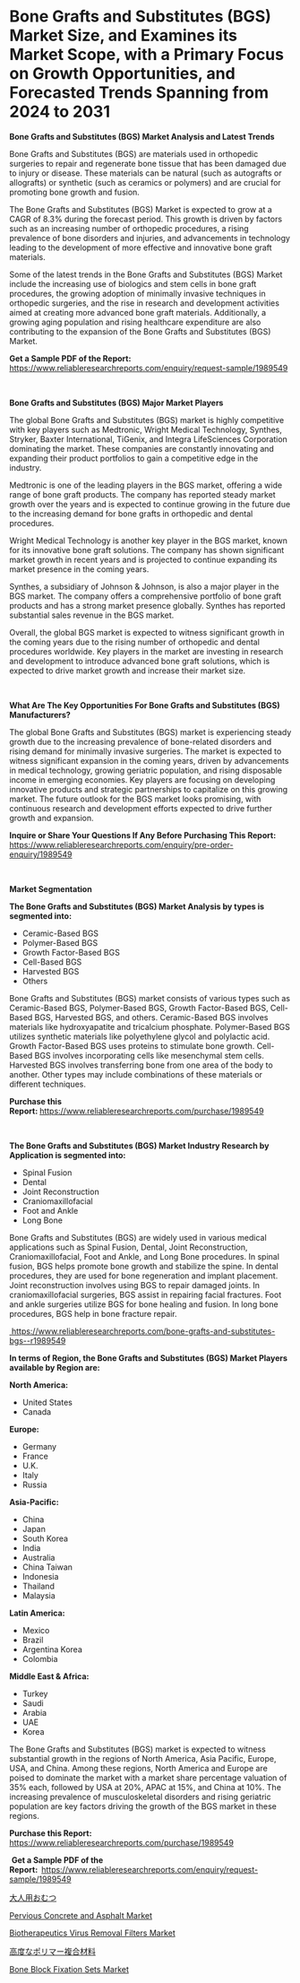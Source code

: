 <p><h1>Bone Grafts and Substitutes (BGS) Market Size, and Examines its Market Scope, with a Primary Focus on Growth Opportunities, and Forecasted Trends Spanning from 2024 to 2031</h1></p><p><strong>Bone Grafts and Substitutes (BGS) Market Analysis and Latest Trends</strong></p>
<p><p>Bone Grafts and Substitutes (BGS) are materials used in orthopedic surgeries to repair and regenerate bone tissue that has been damaged due to injury or disease. These materials can be natural (such as autografts or allografts) or synthetic (such as ceramics or polymers) and are crucial for promoting bone growth and fusion.</p><p>The Bone Grafts and Substitutes (BGS) Market is expected to grow at a CAGR of 8.3% during the forecast period. This growth is driven by factors such as an increasing number of orthopedic procedures, a rising prevalence of bone disorders and injuries, and advancements in technology leading to the development of more effective and innovative bone graft materials.</p><p>Some of the latest trends in the Bone Grafts and Substitutes (BGS) Market include the increasing use of biologics and stem cells in bone graft procedures, the growing adoption of minimally invasive techniques in orthopedic surgeries, and the rise in research and development activities aimed at creating more advanced bone graft materials. Additionally, a growing aging population and rising healthcare expenditure are also contributing to the expansion of the Bone Grafts and Substitutes (BGS) Market.</p></p>
<p><strong>Get a Sample PDF of the Report:&nbsp;</strong> <a href="https://www.reliableresearchreports.com/enquiry/request-sample/1989549">https://www.reliableresearchreports.com/enquiry/request-sample/1989549</a></p>
<p>&nbsp;</p>
<p><strong>Bone Grafts and Substitutes (BGS) Major Market Players</strong></p>
<p><p>The global Bone Grafts and Substitutes (BGS) market is highly competitive with key players such as Medtronic, Wright Medical Technology, Synthes, Stryker, Baxter International, TiGenix, and Integra LifeSciences Corporation dominating the market. These companies are constantly innovating and expanding their product portfolios to gain a competitive edge in the industry.</p><p>Medtronic is one of the leading players in the BGS market, offering a wide range of bone graft products. The company has reported steady market growth over the years and is expected to continue growing in the future due to the increasing demand for bone grafts in orthopedic and dental procedures.</p><p>Wright Medical Technology is another key player in the BGS market, known for its innovative bone graft solutions. The company has shown significant market growth in recent years and is projected to continue expanding its market presence in the coming years.</p><p>Synthes, a subsidiary of Johnson & Johnson, is also a major player in the BGS market. The company offers a comprehensive portfolio of bone graft products and has a strong market presence globally. Synthes has reported substantial sales revenue in the BGS market.</p><p>Overall, the global BGS market is expected to witness significant growth in the coming years due to the rising number of orthopedic and dental procedures worldwide. Key players in the market are investing in research and development to introduce advanced bone graft solutions, which is expected to drive market growth and increase their market size.</p></p>
<p>&nbsp;</p>
<p><strong>What Are The Key Opportunities For Bone Grafts and Substitutes (BGS) Manufacturers?</strong></p>
<p><p>The global Bone Grafts and Substitutes (BGS) market is experiencing steady growth due to the increasing prevalence of bone-related disorders and rising demand for minimally invasive surgeries. The market is expected to witness significant expansion in the coming years, driven by advancements in medical technology, growing geriatric population, and rising disposable income in emerging economies. Key players are focusing on developing innovative products and strategic partnerships to capitalize on this growing market. The future outlook for the BGS market looks promising, with continuous research and development efforts expected to drive further growth and expansion.</p></p>
<p><strong>Inquire or Share Your Questions If Any Before Purchasing This Report:</strong> <a href="https://www.reliableresearchreports.com/enquiry/pre-order-enquiry/1989549">https://www.reliableresearchreports.com/enquiry/pre-order-enquiry/1989549</a></p>
<p>&nbsp;</p>
<p><strong>Market Segmentation</strong></p>
<p><strong>The Bone Grafts and Substitutes (BGS) Market Analysis by types is segmented into:</strong></p>
<p><ul><li>Ceramic-Based BGS</li><li>Polymer-Based BGS</li><li>Growth Factor-Based BGS</li><li>Cell-Based BGS</li><li>Harvested BGS</li><li>Others</li></ul></p>
<p><p>Bone Grafts and Substitutes (BGS) market consists of various types such as Ceramic-Based BGS, Polymer-Based BGS, Growth Factor-Based BGS, Cell-Based BGS, Harvested BGS, and others. Ceramic-Based BGS involves materials like hydroxyapatite and tricalcium phosphate. Polymer-Based BGS utilizes synthetic materials like polyethylene glycol and polylactic acid. Growth Factor-Based BGS uses proteins to stimulate bone growth. Cell-Based BGS involves incorporating cells like mesenchymal stem cells. Harvested BGS involves transferring bone from one area of the body to another. Other types may include combinations of these materials or different techniques.</p></p>
<p><strong>Purchase this Report:&nbsp;</strong><a href="https://www.reliableresearchreports.com/purchase/1989549">https://www.reliableresearchreports.com/purchase/1989549</a></p>
<p>&nbsp;</p>
<p><strong>The Bone Grafts and Substitutes (BGS) Market Industry Research by Application is segmented into:</strong></p>
<p><ul><li>Spinal Fusion</li><li>Dental</li><li>Joint Reconstruction</li><li>Craniomaxillofacial</li><li>Foot and Ankle</li><li>Long Bone</li></ul></p>
<p><p>Bone Grafts and Substitutes (BGS) are widely used in various medical applications such as Spinal Fusion, Dental, Joint Reconstruction, Craniomaxillofacial, Foot and Ankle, and Long Bone procedures. In spinal fusion, BGS helps promote bone growth and stabilize the spine. In dental procedures, they are used for bone regeneration and implant placement. Joint reconstruction involves using BGS to repair damaged joints. In craniomaxillofacial surgeries, BGS assist in repairing facial fractures. Foot and ankle surgeries utilize BGS for bone healing and fusion. In long bone procedures, BGS help in bone fracture repair.</p></p>
<p><a href="https://www.reliableresearchreports.com/bone-grafts-and-substitutes-bgs--r1989549">&nbsp;https://www.reliableresearchreports.com/bone-grafts-and-substitutes-bgs--r1989549</a></p>
<p><strong>In terms of Region, the Bone Grafts and Substitutes (BGS) Market Players available by Region are:</strong></p>
<p>
    <p> <strong> North America: </strong>
        <ul>
            <li>United States</li>
            <li>Canada</li>
        </ul>
        </p> 
    <p> <strong> Europe: </strong>
        <ul>
            <li>Germany</li>
            <li>France</li>
            <li>U.K.</li>
            <li>Italy</li>
            <li>Russia</li>
        </ul>
        </p> 
    <p> <strong> Asia-Pacific: </strong>
        <ul>
            <li>China</li>
            <li>Japan</li>
            <li>South Korea</li>
            <li>India</li>
            <li>Australia</li>
            <li>China Taiwan</li>
            <li>Indonesia</li>
            <li>Thailand</li>
            <li>Malaysia</li>
        </ul>
        </p> 
    <p> <strong> Latin America: </strong>
        <ul>
            <li>Mexico</li>
            <li>Brazil</li>
            <li>Argentina Korea</li>
            <li>Colombia</li>
        </ul>
        </p> 
    <p> <strong> Middle East & Africa: </strong>
        <ul>
            <li>Turkey</li>
            <li>Saudi</li>
            <li>Arabia</li>
            <li>UAE</li>
            <li>Korea</li>
        </ul>
    </p>
    </p>
<p><p>The Bone Grafts and Substitutes (BGS) market is expected to witness substantial growth in the regions of North America, Asia Pacific, Europe, USA, and China. Among these regions, North America and Europe are poised to dominate the market with a market share percentage valuation of 35% each, followed by USA at 20%, APAC at 15%, and China at 10%. The increasing prevalence of musculoskeletal disorders and rising geriatric population are key factors driving the growth of the BGS market in these regions.</p></p>
<p><strong>Purchase this Report: </strong><a href="https://www.reliableresearchreports.com/purchase/1989549">https://www.reliableresearchreports.com/purchase/1989549</a></p>
<p>&nbsp;<strong>Get a Sample PDF of the Report:&nbsp;&nbsp;</strong><a href="https://www.reliableresearchreports.com/enquiry/request-sample/1989549">https://www.reliableresearchreports.com/enquiry/request-sample/1989549</a></p>
<p><strong></strong></p>
<p><p><a href="https://github.com/RodHoppe07/Market-Research-Report-List-1/blob/main/266058852324.md">大人用おむつ</a></p><p><a href="https://issuu.com/reportprime-2/docs/pervious-concrete-and-asphalt-market-size-2030.ppt">Pervious Concrete and Asphalt Market</a></p><p><a href="https://github.com/mbisetmhermsr/Market-Research-Report-List-2/blob/main/biotherapeutics-virus-removal-filters-market.md">Biotherapeutics Virus Removal Filters Market</a></p><p><a href="https://github.com/reliezer65/Market-Research-Report-List-1/blob/main/890495752325.md">高度なポリマー複合材料</a></p><p><a href="https://github.com/cameroneffertz/Market-Research-Report-List-1/blob/main/bone-block-fixation-sets-market.md">Bone Block Fixation Sets Market</a></p></p>